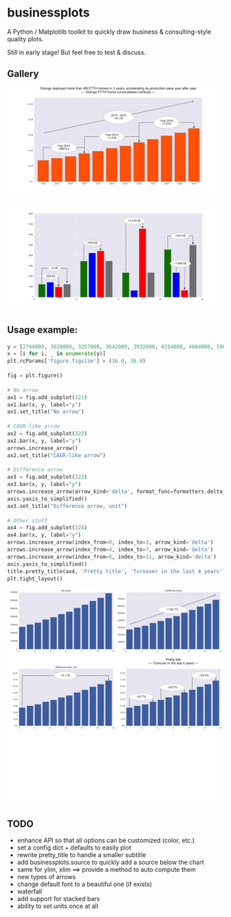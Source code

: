 
# businessplots

A Python / Matplotlib toolkit to quickly draw business & consulting-style quality plots.

Still in early stage! But feel free to test & discuss.

## Gallery

![Combination of CAGR and difference arrows](https://github.com/fvinas/businessplots/blob/master/doc/example.png)

![Difference arrows of several bars](https://github.com/fvinas/businessplots/blob/master/doc/example2.png)

## Usage example:

```python
y = [2744000, 3028000, 3257000, 3642000, 3932000, 4314000, 4604000, 5061000, 5464000, 5933000, 6312000, 6879000]
x = [i for i, _ in enumerate(y)]
plt.rcParams['figure.figsize'] = (16.0, 16.0)

fig = plt.figure()

# No arrow
ax1 = fig.add_subplot(321)
ax1.bar(x, y, label="y")
ax1.set_title("No arrow")

# CAGR-like arrow
ax2 = fig.add_subplot(322)
ax2.bar(x, y, label="y")
arrows.increase_arrow()
ax2.set_title("CAGR-like arrow")

# Difference arrow
ax3 = fig.add_subplot(323)
ax3.bar(x, y, label="y")
arrows.increase_arrow(arrow_kind='delta', format_func=formatters.delta_simplified())
axis.yaxis_to_simplified()
ax3.set_title("Difference arrow, unit")

# Other stuff
ax4 = fig.add_subplot(324)
ax4.bar(x, y, label="y")
arrows.increase_arrow(index_from=0, index_to=3, arrow_kind='delta')
arrows.increase_arrow(index_from=4, index_to=7, arrow_kind='delta')
arrows.increase_arrow(index_from=8, index_to=11, arrow_kind='delta')
axis.yaxis_to_simplified()
title.pretty_title(ax4, 'Pretty title', 'Turnover in the last 4 years')
plt.tight_layout()
```

![Usage example](https://github.com/fvinas/businessplots/blob/master/doc/example3.png)


## TODO
- enhance API so that all options can be customized (color, etc.)
- set a config dict + defaults to easily plot
- rewrite pretty_title to handle a smaller subtitle
- add businessplots.source to quickly add a source below the chart
- same for ylim, xlim ==> provide a method to auto compute them
- new types of arrows
- change default font to a beautiful one (if exists)
- waterfall
- add support for stacked bars
- ability to set units once at all
